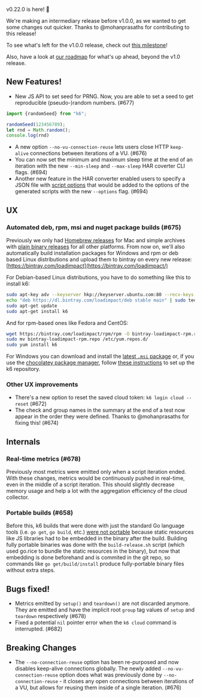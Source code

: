v0.22.0 is here! :tada:

We're making an intermediary release before v1.0.0, as we wanted to get some changes out quicker. Thanks to @mohanprasaths for contributing to this release!

To see what's left for the v1.0.0 release, check out [this milestone](https://github.com/k6io/k6/milestone/4)!

Also, have a look at [our roadmap](https://github.com/k6io/k6/wiki/Roadmap) for what's up ahead, beyond the v1.0 release.

## New Features!
* New JS API to set seed for PRNG. Now, you are able to set a seed to get reproducible (pseudo-)random numbers. (#677)

```js
import {randomSeed} from "k6";

randomSeed(123456789);
let rnd = Math.random();
console.log(rnd)
```

* A new option `--no-vu-connection-reuse` lets users close HTTP `keep-alive` connections between iterations of a VU. (#676)
* You can now set the minimum and maximum sleep time at the end of an iteration with the new `--min-sleep` and `--max-sleep` HAR coverter CLI flags. (#694)
* Another new feature in the HAR converter enabled users to specify a JSON file with [script options](https://docs.k6.io/docs/options) that would be added to the options of the generated scripts with the new `--options` flag. (#694)


## UX


### Automated deb, rpm, msi and nuget package builds (#675)

Previously we only had [Homebrew releases](https://github.com/k6io/k6#mac) for Mac and simple archives with [plain binary releases](https://github.com/k6io/k6/releases) for all other platforms. From now on, we'll also automatically build installation packages for Windows and rpm or deb based Linux distributions and upload them to bintray on every new release: [https://bintray.com/loadimpact](https://bintray.com/loadimpact/)

For Debian-based Linux distributions, you have to do something like this to install k6:

```sh
sudo apt-key adv --keyserver hkp://keyserver.ubuntu.com:80 --recv-keys 379CE192D401AB61
echo "deb https://dl.bintray.com/loadimpact/deb stable main" | sudo tee -a /etc/apt/sources.list
sudo apt-get update
sudo apt-get install k6
```

And for rpm-based ones like Fedora and CentOS:

```sh
wget https://bintray.com/loadimpact/rpm/rpm -O bintray-loadimpact-rpm.repo
sudo mv bintray-loadimpact-rpm.repo /etc/yum.repos.d/
sudo yum install k6
```

For Windows you can download and install the [latest `.msi` package](https://dl.bintray.com/loadimpact/windows/k6-latest-amd64.msi) or, if you use the [chocolatey package manager](https://chocolatey.org/), follow [these instructions](https://bintray.com/repo/buildSettings?repoPath=%2Floadimpact%2Fchoco) to set up the k6 repository.


### Other UX improvements

* There's a new option to reset the saved cloud token: `k6 login cloud --reset` (#672)
* The check and group names in the summary at the end of a test now appear in the order they were defined. Thanks to @mohanprasaths for fixing this! (#674)

## Internals

### Real-time metrics (#678)

Previously most metrics were emitted only when a script iteration ended. With these changes, metrics would be continuously pushed in real-time, even in the middle of a script iteration. This should slightly decrease memory usage and help a lot with the aggregation efficiency of the cloud collector.

### Portable builds (#658)

Before this, k6 builds that were done with just the standard Go language tools (i.e. `go get`, `go build`, etc.) [were not portable](https://github.com/k6io/k6/issues/545) because static resources like JS libraries had to be embedded in the binary after the build. Building fully portable binaries was done with the `build-release.sh` script (which used go.rice to bundle the static resources in the binary), but now that embedding is done beforehand and is commited in the git repo, so commands like `go get/build/install` produce fully-portable binary files without extra steps.

## Bugs fixed!

* Metrics emitted by `setup()` and `teardown()` are not discarded anymore. They are emitted and have the implicit root `group` tag values of `setup` and `teardown` respectively (#678)
* Fixed a potential `nil` pointer error when the `k6 cloud` command is interrupted. (#682)

## Breaking Changes
* The `--no-connection-reuse` option has been re-purposed and now disables keep-alive connections globally. The newly added `--no-vu-connection-reuse` option does what was previously done by `--no-connection-reuse` - it closes any open connections between iterations of a VU, but allows for reusing them inside of a single iteration. (#676)
